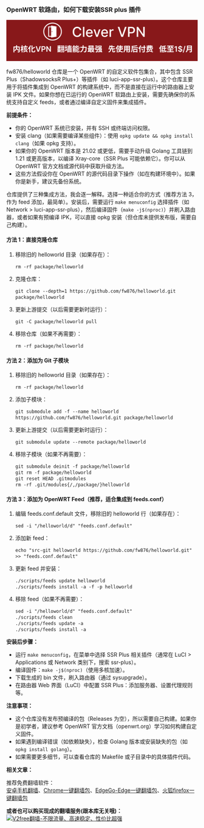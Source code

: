 ### OpenWRT 软路由，如何下载安装SSR plus 插件
[![](https://github.com/vpn-wiki/fanqiang/blob/master/vpn-wiki/clever-vpn.png)](https://www.clever-vpn.net)

fw876/helloworld 仓库是一个 OpenWRT 的自定义软件包集合，其中包含 SSR Plus（ShadowsocksR Plus+）等插件（如 luci-app-ssr-plus）。这个仓库主要用于将插件集成到 OpenWRT 的构建系统中，而不是直接在运行中的路由器上安装 IPK 文件。如果你想在已运行的 OpenWRT 软路由上安装，需要先确保你的系统支持自定义 feeds，或者通过编译自定义固件来集成插件。

**前提条件：**
- 你的 OpenWRT 系统已安装，并有 SSH 或终端访问权限。
- 安装 clang（如果需要编译某些组件）：使用 `opkg update && opkg install clang`（如果 opkg 支持）。
- 如果你的 OpenWRT 版本是 21.02 或更低，需要手动升级 Golang 工具链到 1.21 或更高版本，以编译 Xray-core（SSR Plus 可能依赖它）。你可以从 OpenWRT 官方文档或源代码中获取升级方法。
- 这些方法假设你在 OpenWRT 的源代码目录下操作（如在构建环境中）。如果你是新手，建议先备份系统。

仓库提供了三种集成方法，我会逐一解释。选择一种适合你的方式（推荐方法 3，作为 feed 添加，最简单）。安装后，需要运行 `make menuconfig` 选择插件（如 Network > luci-app-ssr-plus），然后编译固件（`make -j$(nproc)`）并刷入路由器，或者如果有预编译 IPK，可以直接 opkg 安装（但仓库未提供发布版，需要自己构建）。

#### 方法 1：直接克隆仓库
1. 移除旧的 helloworld 目录（如果存在）：
   ```
   rm -rf package/helloworld
   ```
2. 克隆仓库：
   ```
   git clone --depth=1 https://github.com/fw876/helloworld.git package/helloworld
   ```
3. 更新上游提交（以后需要更新时运行）：
   ```
   git -C package/helloworld pull
   ```
4. 移除仓库（如果不再需要）：
   ```
   rm -rf package/helloworld
   ```

#### 方法 2：添加为 Git 子模块
1. 移除旧的 helloworld 目录（如果存在）：
   ```
   rm -rf package/helloworld
   ```
2. 添加子模块：
   ```
   git submodule add -f --name helloworld https://github.com/fw876/helloworld.git package/helloworld
   ```
3. 更新上游提交（以后需要更新时运行）：
   ```
   git submodule update --remote package/helloworld
   ```
4. 移除子模块（如果不再需要）：
   ```
   git submodule deinit -f package/helloworld
   git rm -f package/helloworld
   git reset HEAD .gitmodules
   rm -rf .git/modules{/,/package/}helloworld
   ```

#### 方法 3：添加为 OpenWRT Feed（推荐，适合集成到 feeds.conf）
1. 编辑 feeds.conf.default 文件，移除旧的 helloworld 行（如果存在）：
   ```
   sed -i "/helloworld/d" "feeds.conf.default"
   ```
2. 添加新 feed：
   ```
   echo "src-git helloworld https://github.com/fw876/helloworld.git" >> "feeds.conf.default"
   ```
3. 更新 feed 并安装：
   ```
   ./scripts/feeds update helloworld
   ./scripts/feeds install -a -f -p helloworld
   ```
4. 移除 feed（如果不再需要）：
   ```
   sed -i "/helloworld/d" "feeds.conf.default"
   ./scripts/feeds clean
   ./scripts/feeds update -a
   ./scripts/feeds install -a
   ```

**安装后步骤：**
- 运行 `make menuconfig`，在菜单中选择 SSR Plus 相关插件（通常在 LuCI > Applications 或 Network 类别下，搜索 ssr-plus）。
- 编译固件：`make -j$(nproc)`（使用多核加速）。
- 下载生成的 bin 文件，刷入路由器（通过 sysupgrade）。
- 在路由器 Web 界面（LuCI）中配置 SSR Plus：添加服务器、设置代理规则等。

**注意事项：**
- 这个仓库没有发布预编译的包（Releases 为空），所以需要自己构建。如果你是初学者，建议参考 OpenWRT 官方文档（openwrt.org）学习如何构建自定义固件。
- 如果遇到编译错误（如依赖缺失），检查 Golang 版本或安装缺失的包（如 `opkg install golang`）。
- 如果需要更多细节，可以查看仓库的 Makefile 或子目录中的具体插件代码。

**相关文章：**

推荐免费翻墙软件：<br>
<a href="https://github.com/vpn-wiki/fanqiang/wiki/%E5%AE%89%E5%8D%93%E7%BF%BB%E5%A2%99%E8%BD%AF%E4%BB%B6">安卓手机翻墙</a>、<a href="https://github.com/vpn-wiki/fanqiang/wiki/Chrome%E4%B8%80%E9%94%AE%E7%BF%BB%E5%A2%99%E5%8C%85" class="wiki-page-link">Chrome一键翻墙包</a>、<a href="https://github.com/vpn-wiki/fanqiang/tree/master/EdgeGo" target="_blank">EdgeGo-Edge一键翻墙包</a>、<a href="https://github.com/vpn-wiki/fanqiang/wiki/%E7%81%AB%E7%8B%90firefox%E4%B8%80%E9%94%AE%E7%BF%BB%E5%A2%99%E5%8C%85" class="wiki-page-link">火狐firefox一键翻墙包</a><br>

<b>或者也可以购买现成的翻墙服务(跟本库无关哦)：</b><br>
<a href="https://github.com/vpn-wiki/fanqiang/wiki/V2ray%E6%9C%BA%E5%9C%BA"><img src="https://raw.githubusercontent.com/bannedbook/fanqiang/master/v2ss/images/v2free.jpg" height="300" alt="V2free翻墙-不限流量、高速稳定、性价比超强"></a>
